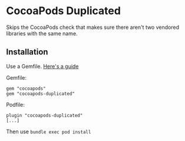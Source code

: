 # CocoaPods Duplicated

Skips the CocoaPods check that makes sure there aren't two vendored libraries with the same name.

## Installation

Use a Gemfile. [Here's a guide](http://guides.cocoapods.org/using/a-gemfile.html)

Gemfile:
```
gem "cocoapods"
gem "cocoapods-duplicated"
```

Podfile:
```
plugin "cocoapods-duplicated"
[...]
```

Then use `bundle exec pod install`
